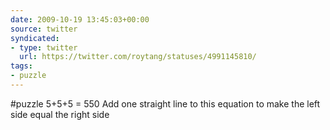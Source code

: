 ```yaml
---
date: 2009-10-19 13:45:03+00:00
source: twitter
syndicated:
- type: twitter
  url: https://twitter.com/roytang/statuses/4991145810/
tags:
- puzzle
---
```


#puzzle 5+5+5 = 550 Add one straight line to this equation to make the left side equal the right side